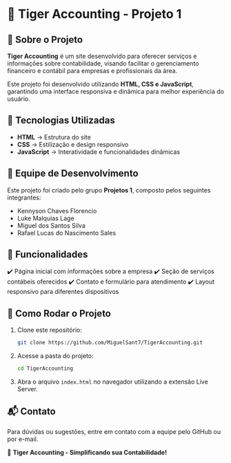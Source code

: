 # 🏢 Tiger Accounting - Projeto 1

## 📌 Sobre o Projeto
**Tiger Accounting** é um site desenvolvido para oferecer serviços e informações sobre contabilidade, visando facilitar o gerenciamento financeiro e contábil para empresas e profissionais da área.

Este projeto foi desenvolvido utilizando **HTML, CSS e JavaScript**, garantindo uma interface responsiva e dinâmica para melhor experiência do usuário.

## 🚀 Tecnologias Utilizadas
- **HTML** → Estrutura do site
- **CSS** → Estilização e design responsivo
- **JavaScript** → Interatividade e funcionalidades dinâmicas

## 👥 Equipe de Desenvolvimento
Este projeto foi criado pelo grupo **Projetos 1**, composto pelos seguintes integrantes:

- Kennyson Chaves Florencio
- Luke Malquias Lage
- Miguel dos Santos Silva
- Rafael Lucas do Nascimento Sales

## 📄 Funcionalidades
✔️ Página inicial com informações sobre a empresa
✔️ Seção de serviços contábeis oferecidos
✔️ Contato e formulário para atendimento
✔️ Layout responsivo para diferentes dispositivos

## 📂 Como Rodar o Projeto
1. Clone este repositório:
   ```bash
   git clone https://github.com/MiguelSant7/TigerAccounting.git
   ```
2. Acesse a pasta do projeto:
   ```bash
   cd TigerAccounting
   ```
3. Abra o arquivo `index.html` no navegador utilizando a extensão Live Server.

## 📬 Contato
Para dúvidas ou sugestões, entre em contato com a equipe pelo GitHub ou por e-mail.

📌 **Tiger Accounting - Simplificando sua Contabilidade!**


